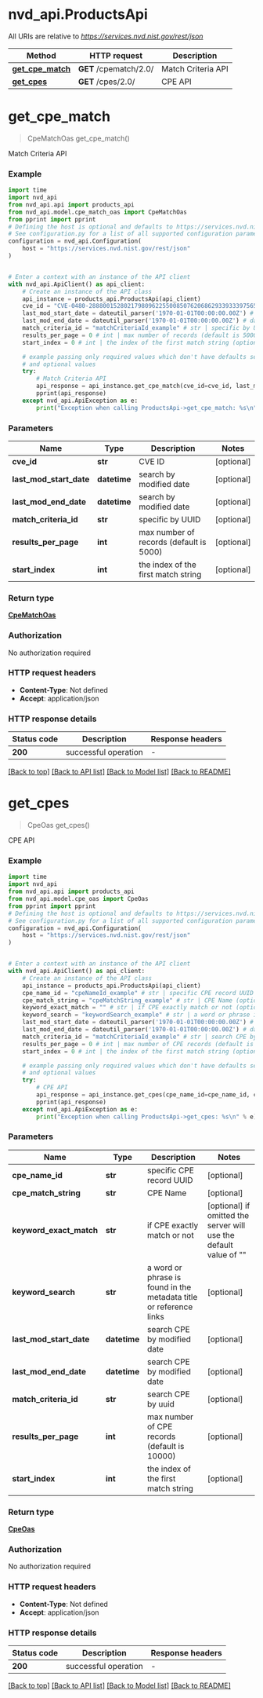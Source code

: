 # nvd_api.ProductsApi

All URIs are relative to *https://services.nvd.nist.gov/rest/json*

Method | HTTP request | Description
------------- | ------------- | -------------
[**get_cpe_match**](ProductsApi.md#get_cpe_match) | **GET** /cpematch/2.0/ | Match Criteria API
[**get_cpes**](ProductsApi.md#get_cpes) | **GET** /cpes/2.0/ | CPE API


# **get_cpe_match**
> CpeMatchOas get_cpe_match()

Match Criteria API

### Example


```python
import time
import nvd_api
from nvd_api.api import products_api
from nvd_api.model.cpe_match_oas import CpeMatchOas
from pprint import pprint
# Defining the host is optional and defaults to https://services.nvd.nist.gov/rest/json
# See configuration.py for a list of all supported configuration parameters.
configuration = nvd_api.Configuration(
    host = "https://services.nvd.nist.gov/rest/json"
)


# Enter a context with an instance of the API client
with nvd_api.ApiClient() as api_client:
    # Create an instance of the API class
    api_instance = products_api.ProductsApi(api_client)
    cve_id = "CVE-0480-2888001528021798096225500850762068629339333975650685139102691291732729478601482026509127275504175770" # str | CVE ID (optional)
    last_mod_start_date = dateutil_parser('1970-01-01T00:00:00.00Z') # datetime | search by modified date (optional)
    last_mod_end_date = dateutil_parser('1970-01-01T00:00:00.00Z') # datetime | search by modified date (optional)
    match_criteria_id = "matchCriteriaId_example" # str | specific by UUID (optional)
    results_per_page = 0 # int | max number of records (default is 5000) (optional)
    start_index = 0 # int | the index of the first match string (optional)

    # example passing only required values which don't have defaults set
    # and optional values
    try:
        # Match Criteria API
        api_response = api_instance.get_cpe_match(cve_id=cve_id, last_mod_start_date=last_mod_start_date, last_mod_end_date=last_mod_end_date, match_criteria_id=match_criteria_id, results_per_page=results_per_page, start_index=start_index)
        pprint(api_response)
    except nvd_api.ApiException as e:
        print("Exception when calling ProductsApi->get_cpe_match: %s\n" % e)
```


### Parameters

Name | Type | Description  | Notes
------------- | ------------- | ------------- | -------------
 **cve_id** | **str**| CVE ID | [optional]
 **last_mod_start_date** | **datetime**| search by modified date | [optional]
 **last_mod_end_date** | **datetime**| search by modified date | [optional]
 **match_criteria_id** | **str**| specific by UUID | [optional]
 **results_per_page** | **int**| max number of records (default is 5000) | [optional]
 **start_index** | **int**| the index of the first match string | [optional]

### Return type

[**CpeMatchOas**](CpeMatchOas.md)

### Authorization

No authorization required

### HTTP request headers

 - **Content-Type**: Not defined
 - **Accept**: application/json


### HTTP response details

| Status code | Description | Response headers |
|-------------|-------------|------------------|
**200** | successful operation |  -  |

[[Back to top]](#) [[Back to API list]](../README.md#documentation-for-api-endpoints) [[Back to Model list]](../README.md#documentation-for-models) [[Back to README]](../README.md)

# **get_cpes**
> CpeOas get_cpes()

CPE API

### Example


```python
import time
import nvd_api
from nvd_api.api import products_api
from nvd_api.model.cpe_oas import CpeOas
from pprint import pprint
# Defining the host is optional and defaults to https://services.nvd.nist.gov/rest/json
# See configuration.py for a list of all supported configuration parameters.
configuration = nvd_api.Configuration(
    host = "https://services.nvd.nist.gov/rest/json"
)


# Enter a context with an instance of the API client
with nvd_api.ApiClient() as api_client:
    # Create an instance of the API class
    api_instance = products_api.ProductsApi(api_client)
    cpe_name_id = "cpeNameId_example" # str | specific CPE record UUID (optional)
    cpe_match_string = "cpeMatchString_example" # str | CPE Name (optional)
    keyword_exact_match = "" # str | if CPE exactly match or not (optional) if omitted the server will use the default value of ""
    keyword_search = "keywordSearch_example" # str | a word or phrase is found in the metadata title or reference links (optional)
    last_mod_start_date = dateutil_parser('1970-01-01T00:00:00.00Z') # datetime | search CPE by modified date (optional)
    last_mod_end_date = dateutil_parser('1970-01-01T00:00:00.00Z') # datetime | search CPE by modified date (optional)
    match_criteria_id = "matchCriteriaId_example" # str | search CPE by uuid (optional)
    results_per_page = 0 # int | max number of CPE records (default is 10000) (optional)
    start_index = 0 # int | the index of the first match string (optional)

    # example passing only required values which don't have defaults set
    # and optional values
    try:
        # CPE API
        api_response = api_instance.get_cpes(cpe_name_id=cpe_name_id, cpe_match_string=cpe_match_string, keyword_exact_match=keyword_exact_match, keyword_search=keyword_search, last_mod_start_date=last_mod_start_date, last_mod_end_date=last_mod_end_date, match_criteria_id=match_criteria_id, results_per_page=results_per_page, start_index=start_index)
        pprint(api_response)
    except nvd_api.ApiException as e:
        print("Exception when calling ProductsApi->get_cpes: %s\n" % e)
```


### Parameters

Name | Type | Description  | Notes
------------- | ------------- | ------------- | -------------
 **cpe_name_id** | **str**| specific CPE record UUID | [optional]
 **cpe_match_string** | **str**| CPE Name | [optional]
 **keyword_exact_match** | **str**| if CPE exactly match or not | [optional] if omitted the server will use the default value of ""
 **keyword_search** | **str**| a word or phrase is found in the metadata title or reference links | [optional]
 **last_mod_start_date** | **datetime**| search CPE by modified date | [optional]
 **last_mod_end_date** | **datetime**| search CPE by modified date | [optional]
 **match_criteria_id** | **str**| search CPE by uuid | [optional]
 **results_per_page** | **int**| max number of CPE records (default is 10000) | [optional]
 **start_index** | **int**| the index of the first match string | [optional]

### Return type

[**CpeOas**](CpeOas.md)

### Authorization

No authorization required

### HTTP request headers

 - **Content-Type**: Not defined
 - **Accept**: application/json


### HTTP response details

| Status code | Description | Response headers |
|-------------|-------------|------------------|
**200** | successful operation |  -  |

[[Back to top]](#) [[Back to API list]](../README.md#documentation-for-api-endpoints) [[Back to Model list]](../README.md#documentation-for-models) [[Back to README]](../README.md)

